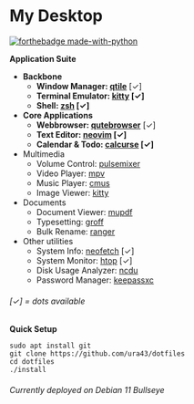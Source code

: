 # My Desktop

[![forthebadge made-with-python](http://forthebadge.com/images/badges/made-with-python.svg)](https://www.python.org/)

**Application Suite**
* **Backbone**
    * **Window Manager: [qtile](https://github.com/qtile/qtile)** [✓]
    * **Terminal Emulator: [kitty](https://github.com/kovidgoyal/kitty) [✓]**
    * **Shell: [zsh](https://github.com/zsh-users/zsh) [✓]**
* **Core Applications**
    * **Webbrowser: [qutebrowser](https://github.com/qutebrowser/qutebrowser)** [✓]
    * **Text Editor: [neovim](https://github.com/neovim/neovim) [✓]**
    * **Calendar & Todo: [calcurse](https://github.com/lfos/calcurse) [✓]**
* Multimedia
    * Volume Control: [pulsemixer](https://github.com/GeorgeFilipkin/pulsemixer)
    * Video Player: [mpv](https://github.com/mpv-player/mpv)
    * Music Player: [cmus](https://github.com/cmus/cmus)
    * Image Viewer: [kitty](https://sw.kovidgoyal.net/kitty/kittens/icat/)
* Documents
    * Document Viewer: [mupdf](https://github.com/ArtifexSoftware/mupdf)
    * Typesetting: [groff](https://www.gnu.org/software/groff)
    * Bulk Rename: [ranger](https://github.com/ranger/ranger)
* Other utilities
    * System Info: [neofetch](https://github.com/dylanaraps/neofetch) [✓]
    * System Monitor: [htop](https://github.com/htop-dev/htop) [✓]
    * Disk Usage Analyzer: [ncdu](https://dev.yorhel.nl/ncdu)
    * Password Manager: [keepassxc](https://github.com/keepassxreboot/keepassxc)

###### [✓] = dots available

**Quick Setup**

    sudo apt install git
    git clone https://github.com/ura43/dotfiles
    cd dotfiles
    ./install

###### Currently deployed on Debian 11 Bullseye
